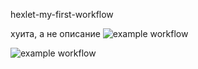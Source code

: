 hexlet-my-first-workflow

хуита, а не описание
![example workflow](https://github.com/mgoldyhair/hexlet-git/actions/workflows/hello_world.yml)

![example workflow](https://github.com/github/AlekseiKarlov/hexlet-my-first-workflow/actions/workflows/hello-world.yml)